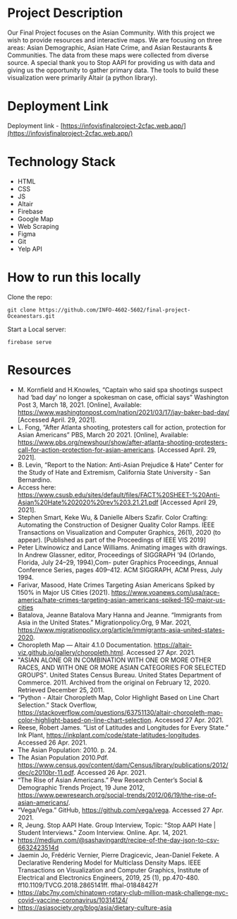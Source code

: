 # Project Description

Our Final Project focuses on the Asian Community. With this project we wish to provide resources and interactive maps. We are focusing on three areas: Asian Demographic, Asian Hate Crime, and Asian Restaurants &
Communities. The data from these maps were collected from diverse source. A special thank you to Stop AAPI for providing us with data and giving us the opportunity to gather primary data. The tools to build these visualization were primarily Altair (a python library).

# Deployment Link

Deployment link - [https://infovisfinalproject-2cfac.web.app/](https://infovisfinalproject-2cfac.web.app/)

# Technology Stack

- HTML
- CSS
- JS
- Altair
- Firebase
- Google Map
- Web Scraping
- Figma
- Git
- Yelp API

# How to run this locally

Clone the repo:

```
git clone https://github.com/INFO-4602-5602/final-project-Oceanestars.git
```

Start a Local server:

```
firebase serve
```

# Resources

- M. Kornfield and H.Knowles, “Captain who said spa shootings suspect had ‘bad day’ no longer a spokesman on case, official says” Washington Post 3, March 18, 2021. [Online], Available: https://www.washingtonpost.com/nation/2021/03/17/jay-baker-bad-day/ [Accessed April. 29, 2021].
- L. Fong, “After Atlanta shooting, protesters call for action, protection for Asian Americans” PBS, March 20 2021. [Online], Available: https://www.pbs.org/newshour/show/after-atlanta-shooting-protesters-call-for-action-protection-for-asian-americans. [Accessed April. 29, 2021].
- B. Levin, “Report to the Nation: Anti-Asian Prejudice & Hate” Center for the Study of Hate and Extremism, California State University - San Bernardino.
- Access here: https://www.csusb.edu/sites/default/files/FACT%20SHEET-%20Anti-Asian%20Hate%202020%20rev%203.21.21.pdf [Accessed April 29, 2021].
- Stephen Smart, Keke Wu, & Danielle Albers Szafir. Color Crafting: Automating the Construction of Designer Quality Color Ramps. IEEE Transactions on Visualization and Computer Graphics, 26(1), 2020 (to appear). [Published as part of the Proceedings of IEEE VIS 2019]
- Peter Litwinowicz and Lance Williams. Animating images with drawings. In Andrew Glassner, editor, Proceedings of SIGGRAPH ’94 (Orlando, Florida, July 24–29, 1994),Com- puter Graphics Proceedings, Annual Conference Series, pages 409–412. ACM SIGGRAPH, ACM Press, July 1994.
- Farivar, Masood, Hate Crimes Targeting Asian Americans Spiked by 150% in Major US Cities (2021). https://www.voanews.com/usa/race-america/hate-crimes-targeting-asian-americans-spiked-150-major-us-cities
- Batalova, Jeanne Batalova Mary Hanna and Jeanne. “Immigrants from Asia in the United States.” Migrationpolicy.Org, 9 Mar. 2021, https://www.migrationpolicy.org/article/immigrants-asia-united-states-2020.
- Choropleth Map — Altair 4.1.0 Documentation. https://altair-viz.github.io/gallery/choropleth.html. Accessed 27 Apr. 2021.
- "ASIAN ALONE OR IN COMBINATION WITH ONE OR MORE OTHER RACES, AND WITH ONE OR MORE ASIAN CATEGORIES FOR SELECTED GROUPS". United States Census Bureau. United States Department of Commerce. 2011. Archived from the original on February 12, 2020. Retrieved December 25, 2011.
- “Python - Altair Choropleth Map, Color Highlight Based on Line Chart Selection.” Stack Overflow, https://stackoverflow.com/questions/63751130/altair-choropleth-map-color-highlight-based-on-line-chart-selection. Accessed 27 Apr. 2021.
- Reese, Robert James. “List of Latitudes and Longitudes for Every State.” Ink Plant, https://inkplant.com/code/state-latitudes-longitudes. Accessed 26 Apr. 2021.
- The Asian Population: 2010. p. 24.
- The Asian Population 2010.Pdf. https://www.census.gov/content/dam/Census/library/publications/2012/dec/c2010br-11.pdf. Accessed 26 Apr. 2021.
- “The Rise of Asian Americans.” Pew Research Center’s Social & Demographic Trends Project, 19 June 2012, https://www.pewresearch.org/social-trends/2012/06/19/the-rise-of-asian-americans/.
- “Vega/Vega.” GitHub, https://github.com/vega/vega. Accessed 27 Apr. 2021.
- R, Jeung. Stop AAPI Hate. Group Interview, Topic: "Stop AAPI Hate | Student Interviews." Zoom Interview. Online. Apr. 14, 2021.
- https://medium.com/@sashavingardt/recipe-of-the-day-json-to-csv-6632423514d
- Jaemin Jo, Frédéric Vernier, Pierre Dragicevic, Jean-Daniel Fekete. A Declarative Rendering Model for Multiclass Density Maps. IEEE Transactions on Visualization and Computer Graphics, Institute of Electrical and Electronics Engineers, 2019, 25 (1), pp.470-480. ff10.1109/TVCG.2018.2865141ff. ffhal-01848427f
- https://abc7ny.com/chinatown-rotary-club-million-mask-challenge-nyc-covid-vaccine-coronavirus/10314124/
- https://asiasociety.org/blog/asia/dietary-culture-asia
